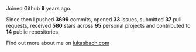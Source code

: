 Joined Github **9** years ago.

Since then I pushed **3699** commits, opened **33** issues, submitted **37** pull requests, received **580** stars across **95** personal projects and contributed to **14** public repositories.

Find out more about me on [lukasbach.com](https://lukasbach.com)
